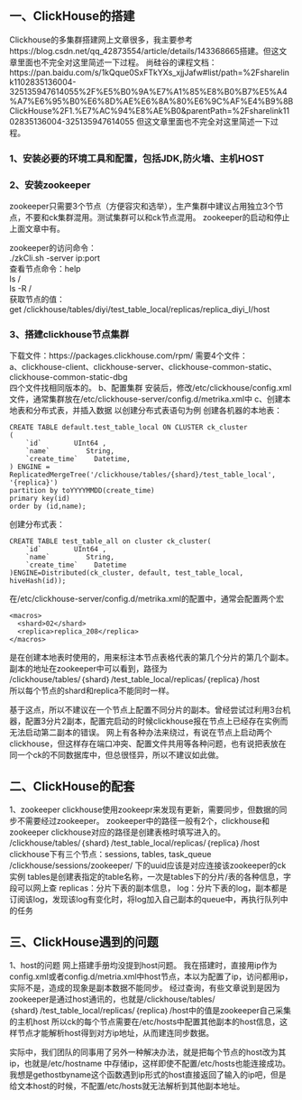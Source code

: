<H2>一、ClickHouse的搭建</H2>
Clickhouse的多集群搭建网上文章很多，我主要参考https://blog.csdn.net/qq_42873554/article/details/143368665搭建。但这文章里面也不完全对这里简述一下过程。    
尚硅谷的课程文档：https://pan.baidu.com/s/1kQque0SxFTkYXs_xjjJafw#list/path=%2Fsharelink1102835136004-325135947614055%2F%E5%B0%9A%E7%A1%85%E8%B0%B7%E5%A4%A7%E6%95%B0%E6%8D%AE%E6%8A%80%E6%9C%AF%E4%B9%8BClickHouse%2F1.%E7%AC%94%E8%AE%B0&parentPath=%2Fsharelink1102835136004-325135947614055  
但这文章里面也不完全对这里简述一下过程。    
<H3>1、安装必要的环境工具和配置，包括JDK,防火墙、主机HOST</H3>  
<H3>2、安装zookeeper</H3> 
  zookeeper只需要3个节点（方便容灾和选举），生产集群中建议占用独立3个节点，不要和ck集群混用。测试集群可以和ck节点混用。  
  zookeeper的启动和停止上面文章中有。  

  zookeeper的访问命令：  
  ./zkCli.sh -server ip:port  
  查看节点命令：help  
  ls /   
  ls -R /  
  获取节点的值：  
  get /clickhouse/tables/diyi/test_table_local/replicas/replica_diyi_I/host  
  
<H3>3、搭建clickhouse节点集群</H3>
下载文件：https://packages.clickhouse.com/rpm/  
需要4个文件：    <br>
a、clickhouse-client、clickhouse-server、clickhouse-common-static、clickhouse-common-static-dbg  <br>
四个文件找相同版本的。  
b、配置集群  
安装后，修改/etc/clickhouse/config.xml文件，通常集群放在/etc/clickhouse-server/config.d/metrika.xml中  
c、创建本地表和分布式表，并插入数据  
  以创建分布式表语句为例  
创建各机器的本地表：

```
CREATE TABLE default.test_table_local ON CLUSTER ck_cluster  
(
    `id`        UInt64 ,  
    `name`         String,  
    `create_time`    Datetime,   
) ENGINE = ReplicatedMergeTree('/clickhouse/tables/{shard}/test_table_local', '{replica}')  
partition by toYYYYMMDD(create_time)  
primary key(id)  
order by (id,name);
```
创建分布式表：  <br>
```
CREATE TABLE test_table_all on cluster ck_cluster(  
    `id`        UInt64 ,
    `name`         String,
    `create_time`    Datetime  
)ENGINE=Distributed(ck_cluster, default, test_table_local, hiveHash(id));  
```


在/etc/clickhouse-server/config.d/metrika.xml的配置中，通常会配置两个宏  
```
<macros>  
  <shard>02</shard>  
  <replica>replica_208</replica>  
</macros>
```
是在创建本地表时使用的，用来标注本节点表格代表的第几个分片的第几个副本。  
副本的地址在zookeeper中可以看到，路径为  
 /clickhouse/tables/｛shard｝/test_table_local/replicas/｛replica｝/host  
 所以每个节点的shard和replica不能同时一样。  

 基于这点，所以不建议在一个节点上配置不同分片的副本。曾经尝试过利用3台机器，配置3分片2副本，配置完启动的时候clickhouse报在节点上已经存在实例而无法启动第二副本的错误。
 网上有各种办法来绕过，有说在节点上启动两个clickhouse，但这样存在端口冲突、配置文件共用等各种问题，也有说把表放在同一个ck的不同数据库中，但总很怪异，所以不建议如此做。

<H2>二、ClickHouse的配套</H2>
1、zookeeper  
clickhouse使用zookeepr来发现有更新，需要同步，但数据的同步不需要经过zookeeper。  
zookeeper中的路径一般有2个，clickhouse和zookeeper
clickhouse对应的路径是创建表格时填写进入的。
/clickhouse/tables/｛shard｝/test_table_local/replicas/｛replica｝/host
clickhouse下有三个节点：sessions, tables, task_queue
/clickhouse/sessions/zookeeper/ 下的uuid应该是对应连接该zookeeper的ck实例
tables是创建表指定的table名称，一次是tables下的分片/表的各种信息，字段可以网上查
replicas：分片下表的副本信息，
log：分片下表的log，副本都是订阅该log，发现该log有变化时，将log加入自己副本的queue中，再执行队列中的任务


<H2>三、ClickHouse遇到的问题</H2>
1、host的问题
网上搭建手册均没提到host问题。
我在搭建时，直接用ip作为config.xml或者config.d/metria.xml中host节点，本以为配置了ip，访问都用ip，实际不是，造成的现象是副本数据不能同步。
经过查询，有些文章说到是因为zookeeper是通过host通讯的，也就是/clickhouse/tables/｛shard｝/test_table_local/replicas/｛replica｝/host中的值是zookeeper自己采集的主机host
所以ck的每个节点需要在/etc/hosts中配置其他副本的host信息，这样节点才能解析host得到对方ip地址，从而建连同步数据。

实际中，我们团队的同事用了另外一种解决办法，就是把每个节点的host改为其ip，也就是/etc/hostname 中存储ip，这样即使不配置/etc/hosts也能连接成功。
我想是gethostbyname这个函数遇到ip形式的host直接返回了输入的ip吧，但是给文本host的时候，不配置/etc/hosts就无法解析到其他副本地址。
